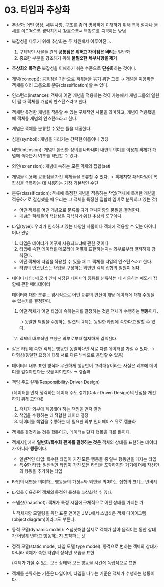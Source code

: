 # 03. 타입과 추상화

- 추상화: 어떤 양상, 세부 사항, 구조를 좀 더 명확하게 이해하기 위해 특정 절차나 물체를 의도적으로 생략하거나 감춤으로써 복잡도를 극복하는 방법
- 복잡성을 다루기 위해 추상화는 두 차원에서 이루어진다.
    1. 구체적인 사물들 간의 **공통점은 취하고 차이점은 버리는** 일반화
    2. 중요한 부분을 강조하기 위해 **불필요한 세부사항을 제거**
- **추상화의 목적은** 복잡성을 이해하기 쉬운 수준으로 **단순화**하는 것이다.
- 개념(concept): 공통점을 기반으로 객체들을 묶기 위한 그릇 → 개념을 이용하면 객체를 여러 그룹으로 분류(classification)할 수 있다.
- 인스턴스(instance): 객체에 어떤 개념을 적용하는 것이 가능해서 개념 그룹의 일원이 될 때 객체를 개념의 인스턴스라고 한다.
- 객체란 특정한 개념을 적용할 수 있는 구체적인 사물을 의미하고, 개념이 적용됐을 때 객체를 개념의 인스턴스라고 한다.
- 개념은 객체를 분류할 수 있는 틀을 제공한다.
- 심볼(symbol): 개념을 가리키는 간략한 이름이나 명칭
- 내연(intension): 개념의 완전한 정의를 나타내며 내연의 의미를 이용해 객체가 개념에 속하는지 여부를 확인할 수 있다.
- 외연(extension): 개념에 속하는 모든 객체의 집합(set)
- 개념을 이용해 공통점을 가진 객체들을 분류할 수 있다. → 객체지향 패러다임이 복잡성을 극복하는 데 사용하는 가장 기본적인 수단
- 분류(classification): 객체에 특정한 개념을 적용하는 작업(객체에 특저한 개념을 적용하기로 결심했을 때 우리는 그 객체를 특정한 집합의 멤버로 분류하고 있는 것)
    - 어떤 객체를 어떤 개념으로 분류할 지가 객체지향의 품질을 결정한다.
    - 개념은 객체들의 복잡성을 극복하기 위한 추상화 도구이다.
- 타입(type): 우리가 인식하고 있는 다양한 사물이나 객체에 적용할 수 있는 아이디어나 관념
    1. 타입은 데이터가 어떻게 사용되느냐에 관한 것이다.
    2. 타입에 속한 데이터를 메모리에 어떻게 표현하는지는 외부로부터 철저하게 감춰진다.
    - 어떤 객체에 타입을 적용할 수 있을 때 그 객체를 타입의 인스턴스라고 한다.
    - 타입의 인스턴스는 타입을 구성하는 외연인 객체 집합의 일원이 된다.
- 데이터 타입: 메모리 안에 저장된 데이터의 종류를 분류하는 데 사용하는 메모리 집합에 관한 메타데이터

  데이터에 대한 분류는 암시적으로 어떤 종류의 연산이 해당 데이터에 대해 수행될 수 있는지를 결정한다.

    1. 어떤 객체가 어떤 타입에 속하는지를 결정하는 것은 객체가 수행하는 **행동**이다.

       → 동일한 책임을 수행하는 일련의 객체는 동일한 타입에 속한다고 말할 수 있다.

    2. 객체의 내부적인 표현은 외부로부터 철저하게 감춰진다.
- 같은 타입에 속한 객체는 행동만 동일하다면 서로 다른 데이터를 가질 수 있다. → 다형성(동일한 요청에 대해 서로 다른 방식으로 응답할 수 있음)
- 데이터의 내부 표현 방식과 무관하게 행동만이 고려대상이라는 사실은 외부에 데이터를 감춰야한다는 것을 의미한다. → 캡슐화
- 책임 주도 설계(Responsibility-Driven Design)

  (데이터를 먼저 생각하는 데이터 주도 설계(Data-Driven Design)의 단점을 개선하기 위해 고안됨)

    1. 객체가 외부에 제공해야 하는 책임을 먼저 결정
    2. 책임을 수행하는 데 적합한 데이터 결정
    3. 데이터를 책임을 수행하는 데 필요한 외부 인터페이스 뒤로 캡슐화
- 객체를 결정하는 것은 행동이고, 데이터는 단지 행동을 따를 뿐이다.
- 객체지향에서 **일반화/특수화 관계를 결정하는 것은** 객체의 상태를 표현하는 데이터가 아니라 **행동**이다.
    - 일반적인 타입: 특수한 타입이 가진 모든 행동들 중 일부 행동만을 가지는 타입
    - 특수한 타입: 일반적인 타입이 가진 모든 타입을 포함하지만 거기에 더해 자신만의 행동을 추가하는 타입
- 타입의 내연을 의미하는 행동들의 가짓수와 외연을 의미하는 집합의 크기는 반비례
- 타입을 이용하면 객체의 동적인 특성을 추상화할 수 있다.
- 스냅샷(snapshot): 객체가 특정 시점에 구체적으로 어떤 상태를 가지는 가

  └ 객체지향 모델링을 위한 표준 언어인 UML에서 스냅샷은 객체 다이어그램(object diagram)이라고도 부른다.

- 동적 모델(dynamic model): 스냅샷처럼 실제로 객체가 살아 움직이는 동안 상태가 어떻게 변하고 행동하는지 포착하는 것
- 정적 모델(static model, 타입 모델 type model): 동적으로 변하는 객체의 상태가 아니라 객체가 속한 타입의 정적인 모습을 표현

  (객체가 가질 수 있는 모든 상태와 모든 행동을 시간에 독립적으로 표현)

- 객체를 분류하는 기준은 타입이며, 타입을 나누는 기준은 객체가 수행하는 행동이다.